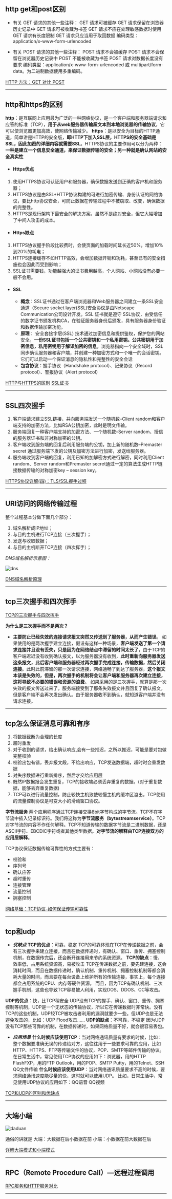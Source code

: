 ## http get和post区别  
+ 有关 GET 请求的其他一些注释：
    GET 请求可被缓存
    GET 请求保留在浏览器历史记录中
    GET 请求可被收藏为书签
    GET 请求不应在处理敏感数据时使用
    GET 请求有长度限制
    GET 请求只应当用于取回数据
    编码类型：application/x-www-form-urlencoded
> 

+ 有关 POST 请求的其他一些注释：
    POST 请求不会被缓存
    POST 请求不会保留在浏览器历史记录中
    POST 不能被收藏为书签
    POST 请求对数据长度没有要求
    编码类型：application/x-www-form-urlencoded 或 multipart/form-data。为二进制数据使用多重编码。

>  

[HTTP 方法：GET 对比 POST](http://www.w3school.com.cn/tags/html_ref_httpmethods.asp)

******

## http和https的区别

**http**：是互联网上应用最为广泛的一种网络协议，是一个客户端和服务器端请求和应答的标准（TCP），**用于从web服务器传输超文本到本地浏览器的传输协议**，它可以使浏览器更加高效，使网络传输减少。
**https**：是以安全为目标的HTTP通道，简单讲是HTTP的安全版，**即HTTP下加入SSL层，HTTPS的安全基础是SSL，因此加密的详细内容就需要SSL**。HTTPS协议的主要作用可以分为两种：**一种是建立一个信息安全通道，来保证数据传输的安全；另一种就是确认网站的安全真实性**

+ #### Https优点  
1. 使用HTTPS协议可认证用户和服务器，确保数据发送到正确的客户机和服务器；
2. HTTPS协议是由SSL+HTTP协议构建的可进行加密传输、身份认证的网络协议，要比http协议安全，可防止数据在传输过程中不被窃取、改变，确保数据的完整性。
3. HTTPS是现行架构下最安全的解决方案，虽然不是绝对安全，但它大幅增加了中间人攻击的成本。

+ #### Https缺点  
1. HTTPS协议握手阶段比较费时，会使页面的加载时间延长近50%，增加10%到20%的耗电；
2. HTTPS连接缓存不如HTTP高效，会增加数据开销和功耗，甚至已有的安全措施也会因此而受到影响；
3. SSL证书需要钱，功能越强大的证书费用越高，个人网站、小网站没有必要一般不会用。  


+ #### SSL
    + **概念**：SSL证书通过在客户端浏览器和Web服务器之间建立一条SSL安全通道（Secure socket layer(SSL)安全协议是由Netscape Communication公司设计开发。SSL 证书就是遵守 SSL协议，由受信任的数字证书颁发机构CA，在验证服务器身份后颁发，具有服务器身份验证和数据传输加密功能。
    + **原理**： 安全套接字层(SSL) 技术通过加密信息和提供鉴权，保护您的网站安全。**一份SSL证书包括一个公共密钥和一个私用密钥。公共密钥用于加密信息，私用密钥用于解译加密的信息**。浏览器指向一个安全域时，SSL 同步确认服务器和客户端，并创建一种加密方式和一个唯一的会话密钥。它们可以启动一个保证消息的隐私性和完整性的安全会话
    + **包含协议**：握手协议（Handshake protocol）、记录协议（Record protocol）、警报协议（Alert protocol）


[HTTP与HTTPS的区别](https://www.cnblogs.com/wqhwe/p/5407468.html)
[SSL证书](https://baike.baidu.com/item/SSL证书/5201468?fr=aladdin)

******

## SSL四次握手  

1. 客户端请求建立SSL链接，并向服务端发送一个随机数–Client random和客户端支持的加密方法，比如RSA公钥加密，此时是明文传输。 
2. 服务端回复一种客户端支持的加密方法、一个随机数–Server random、授信的服务器证书和非对称加密的公钥。 
3. 客户端收到服务端的回复后利用服务端的公钥，加上新的随机数–Premaster secret 通过服务端下发的公钥及加密方法进行加密，发送给服务器。 
4. 服务端收到客户端的回复，利用已知的加解密方式进行解密，同时利用Client random、Server random和Premaster secret通过一定的算法生成HTTP链接数据传输的对称加密key – session key。

[HTTPS协议详解(四)：TLS/SSL握手过程](https://blog.csdn.net/hherima/article/details/52469674)

******

## URl访问的网络传输过程

整个过程基本分做下面几个部分：

1. 域名解析成IP地址；
2. 与目的主机进行TCP连接（三次握手）；
3. 发送与收取数据；
4. 与目的主机断开TCP连接（四次挥手）；

*DNS域名解析示意图：* 

![dns](textures/dns.jpg)

[DNS域名解析原理](https://blog.csdn.net/qq_36031499/article/details/54138832)  

******

## tcp三次握手和四次挥手

[TCP的三次握手与四次挥手](https://blog.csdn.net/qzcsu/article/details/72861891)  

**为什么是三次握手而不是两次？**
+ **主要防止已经失效的连接请求报文突然又传送到了服务器，从而产生错误**。
如果使用的是两次握手建立连接，假设有这样一种场景，**客户端发送了第一个请求连接并且没有丢失，只是因为在网络结点中滞留的时间太长了**，由于TCP的客户端迟迟没有收到确认报文，以为服务器没有收到，**此时重新向服务器发送这条报文，此后客户端和服务器经过两次握手完成连接，传输数据，然后关闭连接**。此时此前滞留的那一次请求连接，网络通畅了到达了服务器，**这个报文本该是失效的，但是，两次握手的机制将会让客户端和服务器再次建立连接，这将导致不必要的错误和资源的浪费**。
如果采用的是三次握手，就算是那一次失效的报文传送过来了，服务端接受到了那条失效报文并且回复了确认报文，但是客户端不会再次发出确认。由于服务器收不到确认，就知道客户端并没有请求连接。


******

## tcp怎么保证消息可靠和有序  
1. 将数据截断为合理的长度
2. 超时重发
3. 对于收到的请求，给出确认响应,会有一些推迟，之所以推迟，可能是要对包做完整校验
4. 校验出包有错，丢弃报文段，不给出响应，TCP发送数据端，超时时会重发数据
5. 对失序数据进行重新排序，然后才交给应用层
6. 既然IP数据报会发生重复，TCP的接收端必须丢弃重复的数据。(对于重复数据，能够丢弃重复数据)
7. TCP可以进行流量控制，防止较快主机致使较慢主机的缓冲区溢出，TCP使用的流量控制协议是可变大小的滑动窗口协议。

**字节流服务**
 两个应用程序通过TCP连接交换8bit字节构成的字节流。TCP不在字节流中插入记录标识符。我们将这称为**字节流服务（bytestreamservice）**。TCP对字节流的内容不作任何解释。TCP不知道传输的数据字节流是二进制数据，还是ASCII字符、EBCDIC字符或者其他类型数据。**对字节流的解释由TCP连接双方的应用层解释**。

>  
TCP协议保证数据传输可靠性的方式主要有：
+ 校验和
+ 序列号
+ 确认应答
+ 超时重传
+ 连接管理
+ 流量控制
+ 拥塞控制

[网络基础：TCP协议-如何保证传输可靠性](https://blog.csdn.net/liuchenxia8/article/details/80428157)

******

## tcp和udp

+ ***优缺点***
**TCP的优点**：可靠，稳定 TCP的可靠体现在TCP在传递数据之前，会有三次握手来建立连接，而且在数据传递时，有确认、窗口、重传、拥塞控制机制，在数据传完后，还会断开连接用来节约系统资源。 
**TCP的缺点**：慢，效率低，占用系统资源高，易被攻击 TCP在传递数据之前，要先建连接，这会消耗时间，而且在数据传递时，确认机制、重传机制、拥塞控制机制等都会消耗大量的时间，而且要在每台设备上维护所有的传输连接，事实上，每个连接都会占用系统的CPU、内存等硬件资源。 而且，因为TCP有确认机制、三次握手机制，这些也导致TCP容易被人利用，实现DOS、DDOS、CC等攻击。

**UDP的优点**：快，比TCP稍安全 UDP没有TCP的握手、确认、窗口、重传、拥塞控制等机制，UDP是一个无状态的传输协议，所以它在传递数据时非常快。没有TCP的这些机制，UDP较TCP被攻击者利用的漏洞就要少一些。但UDP也是无法避免攻击的，比如：UDP Flood攻击…… 
**UDP的缺点**：不可靠，不稳定 因为UDP没有TCP那些可靠的机制，在数据传递时，如果网络质量不好，就会很容易丢包。

+ ***应用场景***
**什么时候应该使用TCP**：当对网络通讯质量有要求的时候，比如：整个数据要准确无误的传递给对方，这往往用于一些要求可靠的应用，比如HTTP、HTTPS、FTP等传输文件的协议，POP、SMTP等邮件传输的协议。 在日常生活中，常见使用TCP协议的应用如下：浏览器，用的HTTP FlashFXP，用的FTP Outlook，用的POP、SMTP Putty，用的Telnet、SSH QQ文件传输
**什么时候应该使用UDP**：当对网络通讯质量要求不高的时候，要求网络通讯速度能尽量的快，这时就可以使用UDP。 比如，日常生活中，常见使用UDP协议的应用如下：QQ语音 QQ视频


[TCP和UDP的区别和优缺点](https://blog.csdn.net/xiaobangkuaipao/article/details/76793702)
******

## 大端小端  
![daduan](textures/daduan.png)  

通俗的讲就是
大端：大数据在后小数据在前
小端：小数据在前大数据在后  

[详解大端模式和小端模式](https://www.cnblogs.com/little-white/p/3236548.html)

******  

## RPC（Remote Procedure Call）—远程过程调用

[RPC服务和HTTP服务对比](https://blog.csdn.net/wangyunpeng0319/article/details/78651998)
******